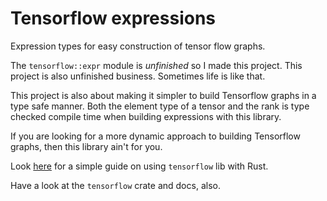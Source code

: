 # Tensorflow expressions

Expression types for easy construction of tensor flow graphs.

The `tensorflow::expr` module is _unfinished_ so I made this project. This 
project is also unfinished business. Sometimes life is like that.

This project is also about making it simpler to build Tensorflow graphs in a
type safe manner. Both the element type of a tensor and the rank is type 
checked compile time when building expressions with this library.

If you are looking for a more dynamic approach to building Tensorflow graphs,
then this library ain't for you.

Look [here](https://blog.logrocket.com/guide-using-tensorflow-rust/) for a
simple guide on using `tensorflow` lib with Rust.

Have a look at the `tensorflow` crate and docs, also.
